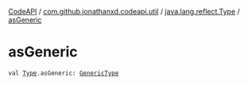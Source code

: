 [CodeAPI](../../index.md) / [com.github.jonathanxd.codeapi.util](../index.md) / [java.lang.reflect.Type](index.md) / [asGeneric](.)

# asGeneric

`val `[`Type`](http://docs.oracle.com/javase/6/docs/api/java/lang/reflect/Type.html)`.asGeneric: `[`GenericType`](../../com.github.jonathanxd.codeapi.type/-generic-type/index.md)